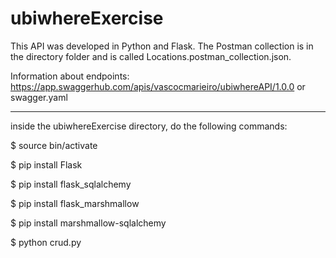 # ubiwhereExercise


This API was developed in Python and Flask.
The Postman collection is in the directory folder and is called Locations.postman_collection.json.

Information about endpoints:
https://app.swaggerhub.com/apis/vascocmarieiro/ubiwhereAPI/1.0.0
or 
swagger.yaml

-------
inside the ubiwhereExercise directory, do the following commands:

$ source bin/activate

$ pip install Flask

$ pip install flask_sqlalchemy

$ pip install flask_marshmallow

$ pip install marshmallow-sqlalchemy

$ python crud.py

